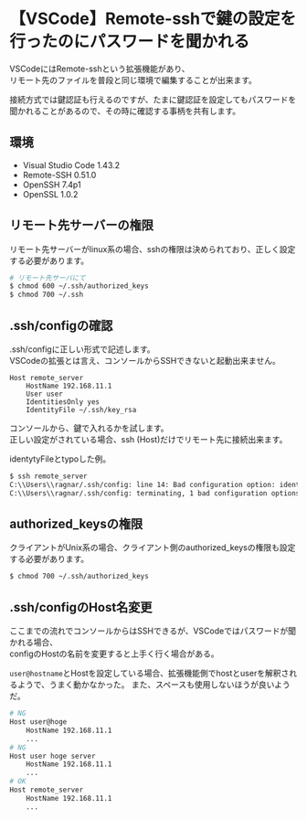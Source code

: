 # 【VSCode】Remote-sshで鍵の設定を行ったのにパスワードを聞かれる

VSCodeにはRemote-sshという拡張機能があり、  
リモート先のファイルを普段と同じ環境で編集することが出来ます。

接続方式では鍵認証も行えるのですが、たまに鍵認証を設定してもパスワードを聞かれることがあるので、その時に確認する事柄を共有します。

## 環境

- Visual Studio Code 1.43.2
- Remote-SSH 0.51.0
- OpenSSH 7.4p1
- OpenSSL 1.0.2

## リモート先サーバーの権限

リモート先サーバーがlinux系の場合、sshの権限は決められており、正しく設定する必要があります。

```bash
# リモート先サーバにて
$ chmod 600 ~/.ssh/authorized_keys
$ chmod 700 ~/.ssh
```

## .ssh/configの確認

.ssh/configに正しい形式で記述します。  
VSCodeの拡張とは言え、コンソールからSSHできないと起動出来ません。

```
Host remote_server
    HostName 192.168.11.1
    User user
    IdentitiesOnly yes
    IdentityFile ~/.ssh/key_rsa
```

コンソールから、鍵で入れるかを試します。  
正しい設定がされている場合、ssh (Host)だけでリモート先に接続出来ます。

identytyFileとtypoした例。

```bash
$ ssh remote_server
C:\\Users\\ragnar/.ssh/config: line 14: Bad configuration option: identytyFile
C:\\Users\\ragnar/.ssh/config: terminating, 1 bad configuration options
```

## authorized_keysの権限

クライアントがUnix系の場合、クライアント側のauthorized_keysの権限も設定する必要があります。

```bash
$ chmod 700 ~/.ssh/authorized_keys
```

## .ssh/configのHost名変更

ここまでの流れでコンソールからはSSHできるが、VSCodeではパスワードが聞かれる場合、  
configのHostの名前を変更すると上手く行く場合がある。

`user@hostname`とHostを設定している場合、拡張機能側でhostとuserを解釈されるようで、うまく動かなかった。
また、スペースも使用しないほうが良いようだ。

```bash
# NG
Host user@hoge
    HostName 192.168.11.1
    ...
# NG
Host user hoge server
    HostName 192.168.11.1
    ...
# OK
Host remote_server
    HostName 192.168.11.1
    ...
```